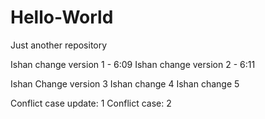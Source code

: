 # Hello-World
Just another repository

Ishan change version 1 - 6:09
Ishan change version 2 - 6:11

Ishan Change version 3
Ishan change 4
Ishan change 5

Conflict case update: 1
Conflict case: 2
